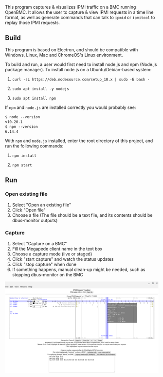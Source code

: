 This program captures & visualizes IPMI traffic on a BMC running OpenBMC. It allows the user to capture & view IPMI requests in a time line format, as well as generate commands that can talk to `ipmid` or `ipmitool` to replay those IPMI requests.

## Build

This program is based on Electron, and should be compatible with Windows, Linux, Mac and ChromeOS's Linux environment.

To build and run, a user would first need to install node.js and npm (Node.js package manager). To install node.js on a Ubuntu/Debian-based system:

1. `curl -sL https://deb.nodesource.com/setup_10.x | sudo -E bash -`

2. `sudo apt install -y nodejs`

3. `sudo apt install npm`

If `npm` and `node.js` are installed correctly you would probably see:

```
$ node --version
v10.20.1
$ npm --version
6.14.4
```

With `npm` and `node.js` installed, enter the root directory of this project, and run the following commands:

1. `npm install`

2. `npm start`

## Run

### Open existing file

1. Select "Open an existing file"
2. Click "Open file"
3. Choose a file (The file should be a text file, and its contents should be dbus-monitor outputs)

### Capture

1. Select "Capture on a BMC"
2. Fill the Megapede client name in the text box
3. Choose a capture mode (live or staged)
4. Click "start capture" and watch the status updates
5. Click "stop capture" when done
6. If something happens, manual clean-up might be needed, such as stopping dbus-monitor on the BMC

![Image](./scrnshot.png)
